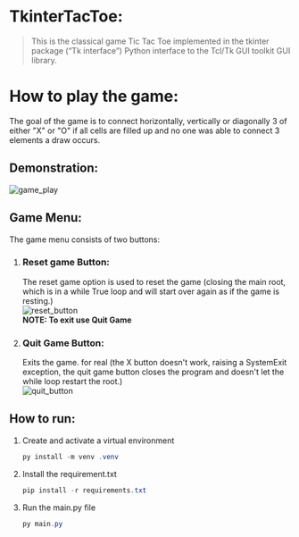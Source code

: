 # TkinterTacToe:

> This is the classical game Tic Tac Toe implemented in the tkinter package (“Tk
> interface”) Python interface to the Tcl/Tk GUI toolkit GUI library.

# How to play the game:

The goal of the game is to connect horizontally,
vertically or diagonally 3 of either "X" or "O"
if all cells are filled up and no one was able to connect 3 elements
a draw occurs.

## Demonstration:

![game_play](https://i.imgur.com/HntJa5A.gif)

## Game Menu:

The game menu consists of two buttons:

1. ### Reset game Button:
   The reset game option is used to reset the game (closing the main root, which
   is in a while True loop and will start over again as if the game is
   resting.)  
   ![reset_button](https://i.imgur.com/h883cni.gif)  
   **NOTE: To exit use Quit Game**

2. ### Quit Game Button:
   Exits the game.
   for real (the X button doesn't work, raising a SystemExit exception,
   the quit game button closes the program
   and doesn't let the while loop restart the root.)  
   ![quit_button](https://i.imgur.com/lZvi4jt.gif)

## How to run:

1. Create and activate a virtual environment
    ~~~ powershell
    py install -m venv .venv
    ~~~

2. Install the requirement.txt
    ~~~ powershell
    pip install -r requirements.txt
    ~~~

3. Run the main.py file
    ~~~ powershell
    py main.py
    ~~~

